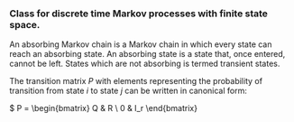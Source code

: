 ### Class for discrete time Markov processes with finite state space.

An absorbing Markov chain is a Markov chain in which every state can reach an absorbing state. An absorbing state is a state that, once entered, cannot be left. States which are not absorbing is termed transient states.

The transition matrix $P$ with elements representing the probability of transition from state $i$ to state $j$ can be written in canonical form:

$ P = \begin{bmatrix} Q & R \\ 0 & I_r \end{bmatrix} 

